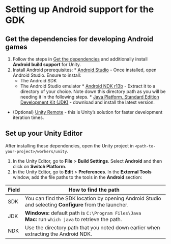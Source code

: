 # Setting up Android support for the GDK

## Get the dependencies for developing Android games
  1. Follow the steps in [Get the dependencies]({{urlRoot}}/setup-and-installing) and additionally install **Android build support** for Unity.
  1. Install Android prerequisites:
    * [Android Studio](https://developer.android.com/studio/) -  Once installed, open Android Studio. Ensure to install:
       * The Android SDK
       * The Android Studio emulator
    * [Android NDK r13b](https://developer.android.com/ndk/downloads/older_releases) - Extract it to a directory of your choice. Note down this directory path as you will be needing it in the following steps.
    * [Java Platform, Standard Edition Development Kit (JDK)](http://www.oracle.com/technetwork/java/javase/downloads/jdk8-downloads-2133151.html) - download and install the latest version.
  * (Optional) [Unity Remote](https://play.google.com/store/apps/details?id=com.unity3d.genericremote) - this is Unity’s solution for faster development iteration times.

## Set up your Unity Editor
After installing these dependencies, open the Unity project in `<path-to-your-project>/workers/unity`.

  1. In the Unity Editor, go to **File** > **Build Settings**. Select **Android** and then click on **Switch Platform**.
  1. In the Unity Editor, go to **Edit** > **Preferences**. In the **External Tools** window, add the file paths to the tools in the **Android** section:

| Field | How to find the path |
|-------|------|
| SDK  |  You can find the SDK location by opening Android Studio and selecting **Configure** from the launcher. |
| JDK  |  **Windows:** default path is `C:\Program Files\Java` <br/>**Mac:** run `which java` to retrieve the path. |
| NDK  |  Use the directory path that you noted down earlier when extracting the Android NDK.|
